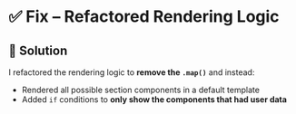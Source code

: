 # ✅ Fix – Refactored Rendering Logic

## 🔧 Solution
I refactored the rendering logic to **remove the `.map()`** and instead:
- Rendered all possible section components in a default template
- Added `if` conditions to **only show the components that had user data**

